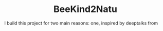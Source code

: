 <html>
<head>
<style>
h1 {text-align: center;}
div {text-align: center;}
</style>
</head>
<body>
  <h1>  BeeKind2Natu  </h1>
</body>
  
I build this project  for two main reasons: one, inspired by deeptalks from 
